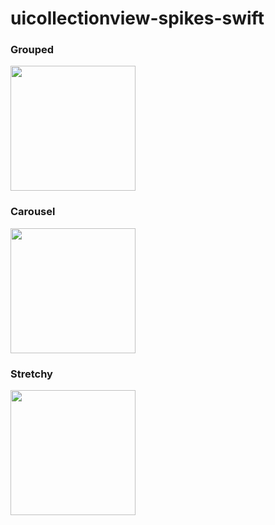 # uicollectionview-spikes-swift

### Grouped
<img src="https://thumbs.gfycat.com/GiddyAromaticHypacrosaurus-size_restricted.gif" style="width: 200px;"/>

### Carousel
<img src="https://thumbs.gfycat.com/WarmheartedRecklessLabradorretriever-size_restricted.gif" style="width: 200px;"/>

### Stretchy
<img src="https://thumbs.gfycat.com/TatteredSlushyApisdorsatalaboriosa-size_restricted.gif" style="width: 200px;"/>


